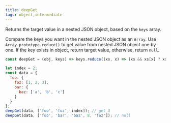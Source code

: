 ```yaml
---
title: deepGet
tags: object,intermediate
---
```


Returns the target value in a nested JSON object, based on the `keys` array.

Compare the keys you want in the nested JSON object as an `Array`.
Use `Array.prototype.reduce()` to get value from nested JSON object one by one. 
If the key exists in object, return target value, otherwise, return `null`.

```js
const deepGet = (obj, keys) => keys.reduce((xs, x) => (xs && xs[x] ? xs[x] : null), obj);
```

```js
let index = 2;
const data = {
  foo: {
    foz: [1, 2, 3],
    bar: {
      baz: ['a', 'b', 'c']
    }
  }
};
deepGet(data, ['foo', 'foz', index]); // get 3
deepGet(data, ['foo', 'bar', 'baz', 8, 'foz']); // null
```